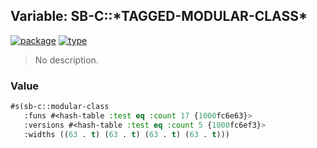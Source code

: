 ## Variable: SB-C::\*TAGGED-MODULAR-CLASS\*
[![package](https://img.shields.io/badge/Package-SB--C-5f9ea0.svg?style=social&colorA=999999)](../) [![type](https://img.shields.io/badge/Type-Variable-5f9ea0.svg?style=social&colorA=999999)](../#variable) 

> No description.

### Value
```cl
#s(sb-c::modular-class
   :funs #<hash-table :test eq :count 17 {1000fc6e63}>
   :versions #<hash-table :test eq :count 5 {1000fc6ef3}>
   :widths ((63 . t) (63 . t) (63 . t) (63 . t)))
```
